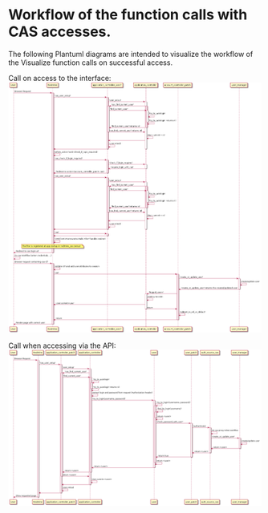 # Workflow of the function calls with CAS accesses.

The following Plantuml diagrams are intended to visualize the workflow of the
Visualize function calls on successful access.


Call on access to the interface:
![UI](figures/cas_workflow_ui.png)

Call when accessing via the API:
![UI](figures/cas_workflow_api.png)